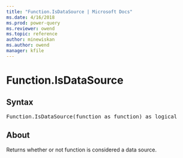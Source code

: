```yaml
---
title: "Function.IsDataSource | Microsoft Docs"
ms.date: 4/16/2018
ms.prod: power-query
ms.reviewer: owend
ms.topic: reference
author: minewiskan
ms.author: owend
manager: kfile
---
```

# Function.IsDataSource

## Syntax

<pre>
Function.IsDataSource(function as function) as logical 
</pre> 
  
## About  
Returns whether or not function is considered a data source.  
  
